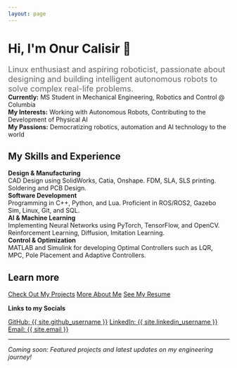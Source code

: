 ```yaml
---
layout: page
---
```


<div class="intro-section">
  <h1>Hi, I'm Onur Calisir 👋</h1>
  <p style="font-size: 1.3em; color: #666; max-width: 700px; margin: 0 auto;">Linux enthusiast and aspiring roboticist, passionate about designing and building intelligent autonomous robots to solve complex real-life problems.</p>
</div>

<div class="highlight-section content-section">
<strong>Currently:</strong> MS Student in Mechanical Engineering, Robotics and Control @ Columbia<br>
<strong>My Interests:</strong> Working with Autonomous Robots, Contributing to the Development of Physical AI <br>
<strong>My Passions:</strong> Democratizing robotics, automation and AI technology to the world
</div>

<div class="content-section">
<h2>My Skills and Experience</h2>

<div class="interests-grid">
<div class="interest-card">
<strong>Design & Manufacturing</strong><br>
CAD Design using SolidWorks, Catia, Onshape. FDM, SLA, SLS printing. Soldering and PCB Design.
</div>

<div class="interest-card">
<strong>Software Development</strong><br>
Programming in C++, Python, and Lua. Proficient in ROS/ROS2, Gazebo Sim, Linux, Git, and SQL.
</div>

<div class="interest-card">
<strong>AI & Machine Learning</strong><br>
Implementing Neural Networks using PyTorch, TensorFlow, and OpenCV. Reinforcement Learning, Diffusion, Imitation Learning.
</div>

<div class="interest-card">
<strong>Control & Optimization</strong><br>
MATLAB and Simulink for developing Optimal Controllers such as LQR, MPC, Pole Placement and Adaptive Controllers.
</div>

</div>
</div>

<div class="content-section">
<h2>Learn more</h2>

<div style="margin: 15px 0;">
<a href="{{ site.url }}/projects" class="btn">Check Out My Projects</a>
<a href="{{ site.url }}/about" class="btn">More About Me</a>
<a href="{{ site.url }}/resume" class="btn">See My Resume</a>
</div>

<p><strong>Links to my Socials</strong></p>
<div class="social-links">
<a href="https://github.com/{{ site.github_username }}"> GitHub: {{ site.github_username }}</a>
<a href="https://linkedin.com/in/{{ site.linkedin_username }}"> LinkedIn: {{ site.linkedin_username }}</a>
<a href="mailto:{{ site.email }}"> Email: {{ site.email }}</a>
</div>
</div>

---

*Coming soon: Featured projects and latest updates on my engineering journey!*
